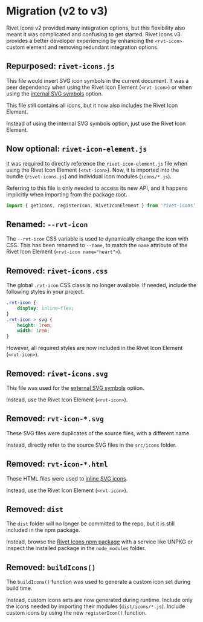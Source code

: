 # Migration (v2 to v3)

Rivet Icons v2 provided many integration options, but this flexibility also meant it was complicated and confusing to get started. Rivet Icons v3 provides a better developer experiencing by enhancing the `<rvt-icon>` custom element and removing redundant integration options.

## Repurposed: `rivet-icons.js`

This file would insert SVG icon symbols in the current document. It was a peer dependency when using the Rivet Icon Element (`<rvt-icon>`) or when using the [internal SVG symbols](https://github.com/indiana-university/rivet-icons/blob/v2.0.0/README.md#use-internal-svg-symbols) option.

This file still contains all icons, but it now also includes the Rivet Icon Element.

Instead of using the internal SVG symbols option, just use the Rivet Icon Element.

## Now optional: `rivet-icon-element.js`

It was required to directly reference the `rivet-icon-element.js` file when using the Rivet Icon Element (`<rvt-icon>`). Now, it is imported into the bundle (`rivet-icons.js`) and individual icon modules (`icons/*.js`).

Referring to this file is only needed to access its new API, and it happens implicitly when importing from the package root.

```js
import { getIcons, registerIcon, RivetIconElement } from 'rivet-icons';
```

## Renamed: `--rvt-icon`

The `--rvt-icon` CSS variable is used to dynamically change the icon with CSS. This has been renamed to `--name`, to match the `name` attribute of the Rivet Icon Element (`<rvt-icon name="heart">`).

## Removed: `rivet-icons.css`

The global `.rvt-icon` CSS class is no longer available. If needed, include the following styles in your project.

```css
.rvt-icon {
	display: inline-flex;
}
.rvt-icon > svg {
	height: 1rem;
	width: 1rem;
}
```

However, all required styles are now included in the Rivet Icon Element (`<rvt-icon>`).

## Removed: `rivet-icons.svg`

This file was used for the [external SVG symbols](https://github.com/indiana-university/rivet-icons/blob/v2.0.0/README.md#use-external-svg-symbols) option.

Instead, use the Rivet Icon Element (`<rvt-icon>`).

## Removed: `rvt-icon-*.svg`

These SVG files were duplicates of the source files, with a different name.

Instead, directly refer to the source SVG files in the `src/icons` folder.

## Removed: `rvt-icon-*.html`

These HTML files were used to [inline SVG icons](https://github.com/indiana-university/rivet-icons/blob/v2.0.0/README.md#use-inline-svg).

Instead, use the Rivet Icon Element (`<rvt-icon>`).

## Removed: `dist`

The `dist` folder will no longer be committed to the repo, but it is still included in the npm package.

Instead, browse the [Rivet Icons npm package](https://www.unpkg.com/browse/rivet-icons/) with a service like UNPKG or inspect the installed package in the `node_modules` folder.

## Removed: `buildIcons()`

The `buildIcons()` function was used to generate a custom icon set during build time.

Instead, custom icons sets are now generated during runtime. Include only the icons needed by importing their modules (`dist/icons/*.js`). Include custom icons by using the new `registerIcon()` function.
